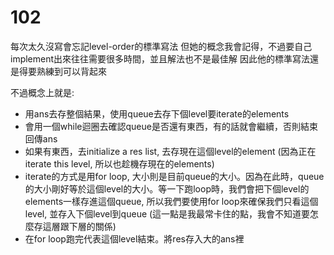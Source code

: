 # 102
每次太久沒寫會忘記level-order的標準寫法
但她的概念我會記得，不過要自己implement出來往往需要很多時間，並且解法也不是最佳解
因此他的標準寫法還是得要熟練到可以背起來

不過概念上就是:
- 用ans去存整個結果，使用queue去存下個level要iterate的elements
- 會用一個while迴圈去確認queue是否還有東西，有的話就會繼續，否則結束回傳ans
- 如果有東西，去initialize a res list, 去存現在這個level的element (因為正在iterate this level, 所以也趁機存現在的elements)
- iterate的方式是用for loop, 大小則是目前queue的大小。因為在此時，queue的大小剛好等於這個level的大小。等一下跑loop時，我們會把下個level的elements一樣存進這個queue, 所以我們要使用for loop來確保我們只看這個level, 並存入下個level到queue (這一點是我最常卡住的點，我會不知道要怎麼存這層跟下層的關係)
- 在for loop跑完代表這個level結束。將res存入大的ans裡